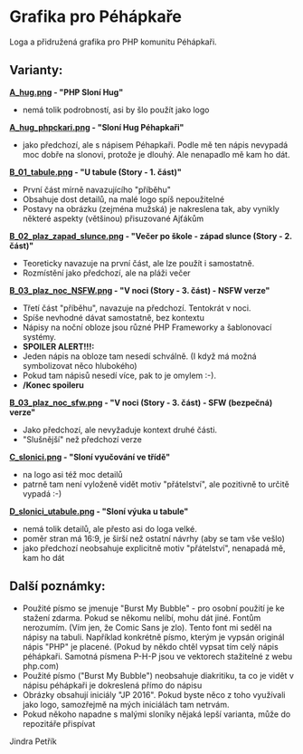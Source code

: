 Grafika pro Péhápkaře 
================
Loga a přidružená grafika pro PHP komunitu Péhápkaři.

Varianty:
----------------

**[A_hug.png] - "PHP Sloní Hug"**
  - nemá tolik podrobností, asi by šlo použít jako logo
  
**[A_hug_phpckari.png] - "Sloní Hug Péhapkaři"**
  - jako předchozí, ale s nápisem Péhapkaři. Podle mě ten nápis nevypadá moc dobře na slonovi, protože je dlouhý. Ale nenapadlo mě kam ho dát.
    
**[B_01_tabule.png] -  "U tabule (Story - 1. část)"**
  - První část mírně navazujícího "příběhu"
  - Obsahuje dost detailů, na malé logo spíš nepoužitelné
  - Postavy na obrázku (zejména mužská) je nakreslena tak, aby vynikly některé aspekty (většinou) přisuzované Ajťákům
  
**[B_02_plaz_zapad_slunce.png] - "Večer po škole - západ slunce (Story - 2. část)"**
  - Teoreticky navazuje na první část, ale lze použít i samostatně.
  - Rozmístění jako předchozí, ale na pláži večer
  
**[B_03_plaz_noc_NSFW.png] - "V noci (Story - 3. část) - NSFW verze"**
  - Třetí část "příběhu", navazuje na předchozí. Tentokrát v noci.
  - Spíše nevhodné dávat samostatně, bez kontextu
  - Nápisy na noční obloze jsou různé PHP Frameworky a šablonovací systémy.
  - **SPOILER ALERT!!!:**
  - Jeden nápis na obloze tam nesedí schválně. (I když má možná symbolizovat něco hlubokého)
  - Pokud tam nápisů nesedí více, pak to je omylem :-).
  - **/Konec spoileru**
  
**[B_03_plaz_noc_sfw.png] - "V noci (Story - 3. část) - SFW (bezpečná) verze"**
  - Jako předchozí, ale nevyžaduje kontext druhé části.  
  - "Slušnější" než předchozí verze
  
**[C_slonici.png] - "Sloní vyučování ve třídě"**
  - na logo asi též moc detailů
  - patrně tam není vyloženě vidět motiv "přátelství", ale pozitivně to určitě vypadá :-)
      
**[D_slonici_utabule.png] - "Sloní výuka u tabule"**
  - nemá tolik detailů, ale přesto asi do loga velké.
  - poměr stran má 16:9, je širší než ostatní návrhy (aby se tam vše vešlo)
  - jako předchozí neobsahuje explicitně motiv "přátelství", nenapadá mě, kam ho dát    
  
  
Další poznámky:
----------------

- Použité písmo se jmenuje "Burst My Bubble" - pro osobní použití je ke stažení zdarma.
 Pokud se někomu nelíbí, mohu dát jiné. Fontům nerozumím.
 (Vím jen, že Comic Sans je zlo). Tento font mi seděl na nápisy na tabuli.
 Například konkrétně písmo, kterým je vypsán originál nápis "PHP" je placené.
 (Pokud by někdo chtěl vypsat tím celý nápis péhápkaři. Samotná písmena P-H-P
 jsou ve vektorech stažitelné z webu php.com)
- Použité písmo ("Burst My Bubble") neobsahuje diakritiku, ta co je vidět
 v nápisu péhápkaři je dokreslená přímo do nápisu 
- Obrázky obsahují iniciály "JP 2016". Pokud byste něco z toho využívali
 jako logo, samozřejmě na mých iniciálách tam netrvám.
- Pokud někoho napadne s malými sloníky nějaká lepší varianta,
 může do repozitáře přispívat 
 
 Jindra Petřík
 
 [A_hug.png]: rendered/A/A_hug.png
 [A_hug_phpckari.png]: rendered/A/A_hug_phpckari.png
 [B_01_tabule.png]: rendered/B/B_01_tabule.png
 [B_02_plaz_zapad_slunce.png]: rendered/B/B_02_plaz_zapad_slunce.png
 [B_03_plaz_noc_NSFW.png]: rendered/B/B_03_plaz_noc_NSFW.png
 [B_03_plaz_noc_sfw.png]: rendered/B/B_03_plaz_noc_sfw.png
 [C_slonici.png]: rendered/C_slonici.png
 [D_slonici_utabule.png]: rendered/D_slonici_utabule.png

